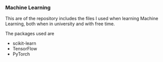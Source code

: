 ### Machine Learning

This are of the repository includes the files I used when learning Machine Learning, both when in university and with free time.

The packages used are
- scikit-learn
- TensorFlow
- PyTorch